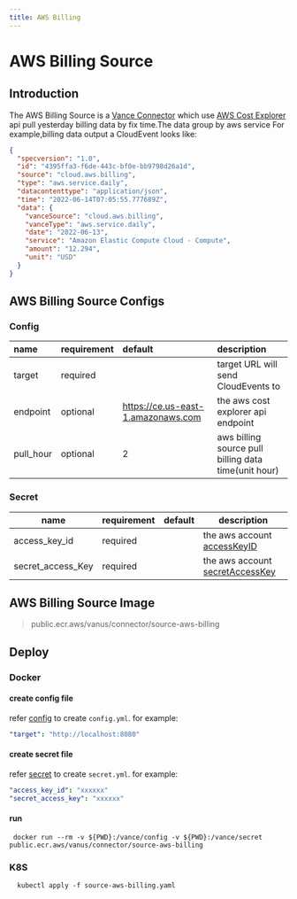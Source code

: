 ```yaml
---
title: AWS Billing
---
```


# AWS Billing Source

## Introduction

The AWS Billing Source is a [Vance Connector][vc] which use [AWS Cost Explorer][awsbill] api pull yesterday billing data
by fix time.The data group by aws service For example,billing data output a CloudEvent looks like:

```json
{
  "specversion": "1.0",
  "id": "4395ffa3-f6de-443c-bf0e-bb9798d26a1d",
  "source": "cloud.aws.billing",
  "type": "aws.service.daily",
  "datacontenttype": "application/json",
  "time": "2022-06-14T07:05:55.777689Z",
  "data": {
    "vanceSource": "cloud.aws.billing",
    "vanceType": "aws.service.daily",
    "date": "2022-06-13",
    "service": "Amazon Elastic Compute Cloud - Compute",
    "amount": "12.294",
    "unit": "USD"
  }
}
```

## AWS Billing Source Configs

### Config

| name      | requirement | default                             | description                                           |
|:----------|:------------|:------------------------------------|:------------------------------------------------------|
| target    | required    |                                     | target URL will send CloudEvents to                   |
| endpoint  | optional    | https://ce.us-east-1.amazonaws.com  | the aws cost explorer api endpoint                    |
| pull_hour | optional    | 2                                   | aws billing source pull billing data time(unit hour)  |

### Secret

| name              | requirement | default  | description                                  |
|-------------------|-------------|----------|----------------------------------------------|
| access_key_id     | required    |          | the aws account [accessKeyID][accessKey]     |
| secret_access_Key | required    |          | the aws account [secretAccessKey][accessKey] |

## AWS Billing Source Image

> public.ecr.aws/vanus/connector/source-aws-billing

## Deploy

### Docker

#### create config file

refer [config](#Config) to create `config.yml`. for example:

```yaml
"target": "http://localhost:8080"
```

#### create secret file

refer [secret](#Secret) to create `secret.yml`. for example:

```yaml
"access_key_id": "xxxxxx"
"secret_access_key": "xxxxxx"
```

#### run

```shell
 docker run --rm -v ${PWD}:/vance/config -v ${PWD}:/vance/secret public.ecr.aws/vanus/connector/source-aws-billing
```

### K8S

```shell
  kubectl apply -f source-aws-billing.yaml
```

[vc]: https://github.com/linkall-labs/vance-docs/blob/main/docs/concept.md
[awsbill]: https://docs.aws.amazon.com/aws-cost-management/latest/APIReference/API_GetCostAndUsage.html
[accessKey]: https://docs.aws.amazon.com/IAM/latest/UserGuide/id_credentials_access-keys.html
